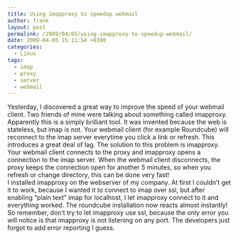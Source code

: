 ```yaml
---
title: Using imapproxy to speedup webmail
author: frank
layout: post
permalink: /2009/04/05/using-imapproxy-to-speedup-webmail/
date: 2009-04-05 15:11:54 +0100
categories:
  - Linux
tags:
  - imap
  - proxy
  - server
  - webmail
---
```

Yesterday, I discovered a great way to improve the speed of your webmail client. Two friends of mine were talking about something called imapproxy.  
Apparently this is a simply brilliant tool. It was invented because the web is stateless, but imap is not. Your webmail client (for example Roundcube) will reconnect to the imap server everytime you click a link or refresh. This introduces a great deal of lag. The solution to this problem is imapproxy. Your webmail client connects to the proxy and imapproxy opens a connection to the imap server. When the webmail client disconnects, the proxy keeps the connection open for another 5 minutes, so when you refresh or change directory, this can be done very fast!  
I installed imapproxy on the webserver of my company. At first I couldn&#8217;t get it to work, because I wanted it to connect to imap over ssl, but after enabling &#8220;plain text&#8221; imap for localhost, I let imapproxy connect to it and everything worked. The roundcube installation now reacts almost instantly!  
So remember, don&#8217;t try to let imapproxy use ssl, because the only error you will notice is that imapproxy is not listening on any port. The developers just forgot to add error reporting I guess.
